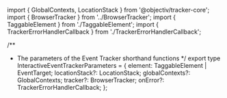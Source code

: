 import { GlobalContexts, LocationStack } from '@objectiv/tracker-core';
import { BrowserTracker } from '../BrowserTracker';
import { TaggableElement } from './TaggableElement';
import { TrackerErrorHandlerCallback } from './TrackerErrorHandlerCallback';

/**
 * The parameters of the Event Tracker shorthand functions
 */
export type InteractiveEventTrackerParameters = {
  element: TaggableElement | EventTarget;
  locationStack?: LocationStack;
  globalContexts?: GlobalContexts;
  tracker?: BrowserTracker;
  onError?: TrackerErrorHandlerCallback;
};
